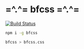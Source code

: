 
# =^.^= bfcss =^.^=

[![Build Status](https://travis-ci.org/bfcss/bfcss.svg?branch=master)](https://travis-ci.org/bfcss/bfcss)

```sh
npm i -g bfcss
```

```sh
bfcss > bfcss.css
```


